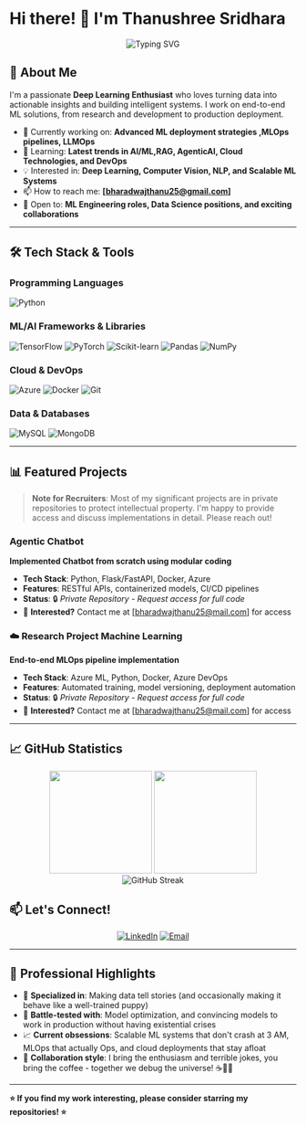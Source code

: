 # Hi there! 👋 I'm Thanushree Sridhara

<div align="center">
  <img src="https://readme-typing-svg.herokuapp.com?font=Fira+Code&size=30&duration=3000&pause=1000&color=2F81F7&center=true&vCenter=true&width=600&lines=Deep+Learning+Enthusiast;Interested+in+MLOps;Always+Learning+New+Things!" alt="Typing SVG" />
</div>

## 🚀 About Me

I'm a passionate **Deep Learning Enthusiast** who loves turning data into actionable insights and building intelligent systems. I work on end-to-end ML solutions, from research and development to production deployment.

- 🔭 Currently working on: **Advanced ML deployment strategies ,MLOps pipelines, LLMOps**
- 🌱 Learning: **Latest trends in AI/ML,RAG, AgenticAI, Cloud Technologies, and DevOps**
- 💡 Interested in: **Deep Learning, Computer Vision, NLP, and Scalable ML Systems**
- 📫 How to reach me: **[bharadwajthanu25@gmail.com]** 
- 💼 Open to: **ML Engineering roles, Data Science positions, and exciting collaborations**

---

## 🛠️ Tech Stack & Tools

### Programming Languages
![Python](https://img.shields.io/badge/Python-3776AB?style=for-the-badge&logo=python&logoColor=white)

### ML/AI Frameworks & Libraries
![TensorFlow](https://img.shields.io/badge/TensorFlow-FF6F00?style=for-the-badge&logo=tensorflow&logoColor=white)
![PyTorch](https://img.shields.io/badge/PyTorch-EE4C2C?style=for-the-badge&logo=pytorch&logoColor=white)
![Scikit-learn](https://img.shields.io/badge/scikit_learn-F7931E?style=for-the-badge&logo=scikit-learn&logoColor=white)
![Pandas](https://img.shields.io/badge/Pandas-150458?style=for-the-badge&logo=pandas&logoColor=white)
![NumPy](https://img.shields.io/badge/NumPy-013243?style=for-the-badge&logo=numpy&logoColor=white)

### Cloud & DevOps
![Azure](https://img.shields.io/badge/Microsoft_Azure-0089D0?style=for-the-badge&logo=microsoft-azure&logoColor=white)
![Docker](https://img.shields.io/badge/Docker-2496ED?style=for-the-badge&logo=docker&logoColor=white)
![Git](https://img.shields.io/badge/Git-F05032?style=for-the-badge&logo=git&logoColor=white)

### Data & Databases
![MySQL](https://img.shields.io/badge/MySQL-4479A1?style=for-the-badge&logo=mysql&logoColor=white)
![MongoDB](https://img.shields.io/badge/MongoDB-47A248?style=for-the-badge&logo=mongodb&logoColor=white)


---

## 📊 Featured Projects

> **Note for Recruiters**: Most of my significant projects are in private repositories to protect intellectual property. I'm happy to provide access and discuss implementations in detail. Please reach out!

### Agentic Chatbot 
**Implemented Chatbot from scratch using modular coding**
- **Tech Stack**: Python, Flask/FastAPI, Docker, Azure
- **Features**: RESTful APIs, containerized models, CI/CD pipelines
- **Status**: 🔒 *Private Repository - Request access for full code*
- 📧 **Interested?** Contact me at [bharadwajthanu25@mail.com] for access

### ☁️ Research Project Machine Learning
**End-to-end MLOps pipeline implementation**
- **Tech Stack**: Azure ML, Python, Docker, Azure DevOps
- **Features**: Automated training, model versioning, deployment automation
- **Status**: 🔒 *Private Repository - Request access for full code*
- 📧 **Interested?** Contact me at [bharadwajthanu25@mail.com] for access



---

## 📈 GitHub Statistics

<div align="center">
  <img height="180em" src="https://github-readme-stats.vercel.app/api?username=thanubharadwaj&show_icons=true&theme=tokyonight&include_all_commits=true&count_private=true"/>
  <img height="180em" src="https://github-readme-stats.vercel.app/api/top-langs/?username=thanubharadwaj&layout=compact&langs_count=7&theme=tokyonight"/>
</div>

<div align="center">
  <img src="https://github-readme-streak-stats.herokuapp.com/?user=thanubharadwaj&theme=tokyonight" alt="GitHub Streak"/>
</div>

## 📫 Let's Connect!

<div align="center">
  
[![LinkedIn](https://img.shields.io/badge/LinkedIn-0077B5?style=for-the-badge&logo=linkedin&logoColor=white)](https://www.linkedin.com/in/thanushree-sridhara/)
[![Email](https://img.shields.io/badge/Email-D14836?style=for-the-badge&logo=gmail&logoColor=white)](mailto:bharadwajthanu25@gmail.com)

</div>

---

## 💼 Professional Highlights

- 🎯 **Specialized in**: Making data tell stories (and occasionally making it behave like a well-trained puppy)
- 🔧 **Battle-tested with**: Model optimization, and convincing models to work in production without having existential crises  
- 📈 **Current obsessions**: Scalable ML systems that don't crash at 3 AM, MLOps that actually Ops, and cloud deployments that stay afloat
- 🤝 **Collaboration style**: I bring the enthusiasm and terrible jokes, you bring the coffee - together we debug the universe! ☕🐛🌌

---
  
**⭐ If you find my work interesting, please consider starring my repositories! ⭐**

</div>
